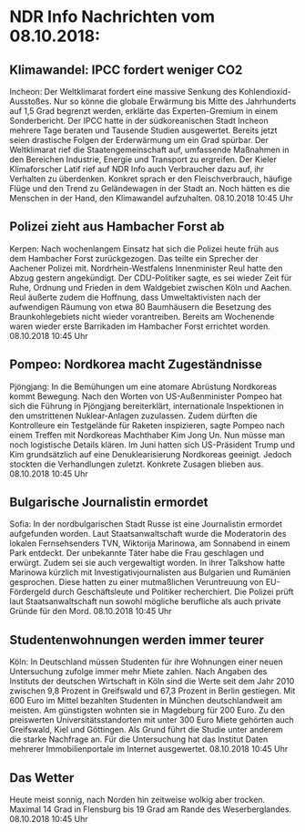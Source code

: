 # NDR Info Nachrichten vom 08.10.2018:


## Klimawandel: IPCC fordert weniger CO2
Incheon: Der Weltklimarat fordert eine massive Senkung des Kohlendioxid-Ausstoßes. Nur so könne die globale Erwärmung bis Mitte des Jahrhunderts auf 1,5 Grad begrenzt werden, erklärte das Experten-Gremium in einem Sonderbericht. Der IPCC hatte in der südkoreanischen Stadt Incheon mehrere Tage beraten und Tausende Studien ausgewertet. Bereits jetzt seien drastische Folgen der Erderwärmung um ein Grad spürbar. Der Weltklimarat rief die Staatengemeinschaft auf, umfassende Maßnahmen in den Bereichen Industrie, Energie und Transport zu ergreifen. Der Kieler Klimaforscher Latif rief auf NDR Info auch Verbraucher dazu auf, ihr Verhalten zu überdenken. Konkret sprach er den Fleischverbrauch, häufige Flüge und den Trend zu Geländewagen in der Stadt an. Noch hätten es die Menschen in der Hand, den Klimawandel aufzuhalten. 08.10.2018 10:45 Uhr 

## Polizei zieht aus Hambacher Forst ab
Kerpen: Nach wochenlangem Einsatz hat sich die Polizei heute früh aus dem Hambacher Forst zurückgezogen. Das teilte ein Sprecher der Aachener Polizei mit. Nordrhein-Westfalens Innenminister Reul hatte den Abzug gestern angekündigt. Der CDU-Politiker sagte, es sei wieder Zeit für Ruhe, Ordnung und Frieden in dem Waldgebiet zwischen Köln und Aachen. Reul äußerte zudem die Hoffnung, dass Umweltaktivisten nach der aufwendigen Räumung von etwa 80 Baumhäusern die Besetzung des Braunkohlegebiets nicht wieder vorantreiben. Bereits am Wochenende waren wieder erste Barrikaden im Hambacher Forst errichtet worden. 08.10.2018 10:45 Uhr 

## Pompeo: Nordkorea macht Zugeständnisse
Pjöngjang: In die Bemühungen um eine atomare Abrüstung Nordkoreas kommt Bewegung. Nach den Worten von US-Außenminister Pompeo hat sich die Führung in Pjöngjang bereiterklärt, internationale Inspektionen in den umstrittenen Nuklear-Anlagen zuzulassen. Zudem dürften die Kontrolleure ein Testgelände für Raketen inspizieren, sagte Pompeo nach einem Treffen mit Nordkoreas Machthaber Kim Jong Un. Nun müsse man noch logistische Details klären. Im Juni hatten sich US-Präsident Trump und Kim grundsätzlich auf eine Denuklearisierung Nordkoreas geeinigt. Jedoch stockten die Verhandlungen zuletzt. Konkrete Zusagen blieben aus. 08.10.2018 10:45 Uhr 

## Bulgarische Journalistin ermordet
Sofia: In der nordbulgarischen Stadt Russe ist eine Journalistin ermordet aufgefunden worden. Laut Staatsanwaltschaft wurde die Moderatorin des lokalen Fernsehsenders TVN, Wiktorija Marinowa, am Sonnabend in einem Park entdeckt. Der unbekannte Täter habe die Frau geschlagen und erwürgt. Zudem sei sie auch vergewaltigt worden. In ihrer Talkshow hatte Marinowa kürzlich mit Investigativjournalisten aus Bulgarien und Rumänien gesprochen. Diese hatten zu einer mutmaßlichen Veruntreuung von EU-Fördergeld durch Geschäftsleute und Politiker recherchiert. Die Polizei prüft laut Staatsanwaltschaft nun sowohl mögliche berufliche als auch private Gründe für den Mord. 08.10.2018 10:45 Uhr 

## Studentenwohnungen werden immer teurer
Köln: In Deutschland müssen Studenten für ihre Wohnungen einer neuen Untersuchung zufolge immer mehr Miete zahlen. Nach Angaben des Instituts der deutschen Wirtschaft in Köln sind die Werte seit dem Jahr 2010 zwischen 9,8 Prozent in Greifswald und 67,3 Prozent in Berlin gestiegen. Mit 600 Euro im Mittel bezahlten Studenten in München deutschlandweit am meisten. Am günstigsten wohnten sie in Magdeburg für 200 Euro. Zu den preiswerten Universitätsstandorten mit unter 300 Euro Miete gehörten auch Greifswald, Kiel und Göttingen. Als Grund führt die Studie unter anderem die starke Nachfrage an. Für die Untersuchung hat das Institut Daten mehrerer Immobilienportale im Internet ausgewertet. 08.10.2018 10:45 Uhr 

## Das Wetter
Heute meist sonnig, nach Norden hin zeitweise wolkig aber trocken. Maximal 14 Grad in Flensburg bis 19 Grad am Rande des Weserberglandes. 08.10.2018 10:45 Uhr 
